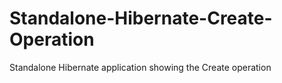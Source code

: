 # Standalone-Hibernate-Create-Operation
Standalone Hibernate application showing the Create operation

